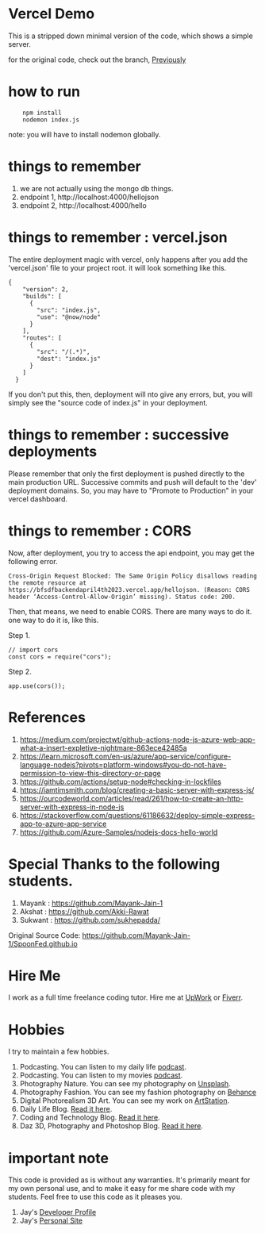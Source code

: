 # Vercel Demo 

This is a stripped down minimal version of the code, which shows a simple server. 

for the original code, check out the branch, [Previously](https://github.com/Jay-study-nildana/vercelbackenddemo/tree/Previously)

# how to run

```
    npm install
    nodemon index.js
```

note: you will have to install nodemon globally. 

# things to remember

1. we are not actually using the mongo db things. 
1. endpoint 1, http://localhost:4000/hellojson
1. endpoint 2, http://localhost:4000/hello

# things to remember : vercel.json

The entire deployment magic with vercel, only happens after you add the 'vercel.json' file to your project root. it will look something like this.

```
{
    "version": 2,
    "builds": [
      {
        "src": "index.js",
        "use": "@now/node"
      }
    ],
    "routes": [
      {
        "src": "/(.*)",
        "dest": "index.js"
      }
    ]
  }
```
If you don't put this, then, deployment will nto give any errors, but, you will simply see the "source code of index.js" in your deployment.

# things to remember : successive deployments

Please remember that only the first deployment is pushed directly to the main production URL. Successive commits and push will default to the 'dev' deployment domains. So, you may have to "Promote to Production" in your vercel dashboard.

# things to remember : CORS

Now, after deployment, you try to access the api endpoint, you may get the following error. 

```
Cross-Origin Request Blocked: The Same Origin Policy disallows reading the remote resource at https://bfsdfbackendapril4th2023.vercel.app/hellojson. (Reason: CORS header ‘Access-Control-Allow-Origin’ missing). Status code: 200.
```
Then, that means, we need to enable CORS. There are many ways to do it. one way to do it is, like this.

Step 1. 

```
// import cors
const cors = require("cors");
```
Step 2.

```
app.use(cors()); 
```

# References

1. https://medium.com/projectwt/github-actions-node-js-azure-web-app-what-a-insert-expletive-nightmare-863ece42485a
1. https://learn.microsoft.com/en-us/azure/app-service/configure-language-nodejs?pivots=platform-windows#you-do-not-have-permission-to-view-this-directory-or-page
1. https://github.com/actions/setup-node#checking-in-lockfiles
1. https://iamtimsmith.com/blog/creating-a-basic-server-with-express-js/
1. https://ourcodeworld.com/articles/read/261/how-to-create-an-http-server-with-express-in-node-js
1. https://stackoverflow.com/questions/61186632/deploy-simple-express-app-to-azure-app-service
1. https://github.com/Azure-Samples/nodejs-docs-hello-world

# Special Thanks to the following students.

1. Mayank : https://github.com/Mayank-Jain-1
1. Akshat : https://github.com/Akki-Rawat
1. Sukwant : https://github.com/sukhepadda/

Original Source Code: https://github.com/Mayank-Jain-1/SpoonFed.github.io

# Hire Me

I work as a full time freelance coding tutor. Hire me at [UpWork](https://www.upwork.com/fl/vijayasimhabr) or [Fiverr](https://www.fiverr.com/jay_codeguy). 

# Hobbies

I try to maintain a few hobbies.

1. Podcasting. You can listen to my daily life [podcast](https://stories.thechalakas.com/listen-to-podcast/).
1. Podcasting. You can listen to my movies [podcast](https://sandkdesignstudio.in/jays-movie-podcast/).
1. Photography Nature. You can see my photography on [Unsplash](https://unsplash.com/@jay_neeruhaaku).
1. Photography Fashion. You can see my fashion photography on [Behance](https://www.behance.net/vijayasimhabr)
1. Digital Photorealism 3D Art. You can see my work on [ArtStation](https://www.artstation.com/jay_kalenildana).
1. Daily Life Blog. [Read it here](https://medium.com/the-sanguine-tech-trainer).
1. Coding and Technology Blog. [Read it here](https://medium.com/projectwt).
1.  Daz 3D, Photography and Photoshop Blog. [Read it here](https://medium.com/random-pink-hula).

# important note 

This code is provided as is without any warranties. It's primarily meant for my own personal use, and to make it easy for me share code with my students. Feel free to use this code as it pleases you.

1. Jay's [Developer Profile](https://jay-study-nildana.github.io/developerprofile)
1. Jay's [Personal Site](https://stories.thechalakas.com/)
